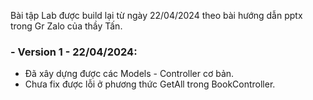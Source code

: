 Bài tập Lab được build lại từ ngày 22/04/2024 theo bài hướng dẫn pptx trong Gr Zalo của thầy Tấn.
### - Version 1  - 22/04/2024:
- Đã xây dựng được các Models - Controller cơ bản.
- Chưa fix được lỗi ở phương thức GetAll trong BookController.
